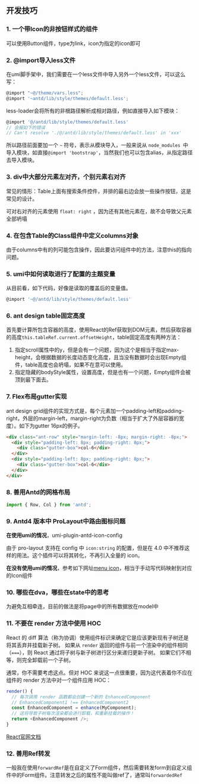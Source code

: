 ##  开发技巧

### 1. 一个带Icon的非按钮样式的组件

可以使用Button组件，type为link，icon为指定的icon即可

### 2. @import导入less文件

在umi脚手架中，我们需要在一个less文件中导入另外一个less文件，可以这么写：

```js
@import "~@/theme/vars.less";
@import '~antd/lib/style/themes/default.less';
```

less-loader会将所有的非根路径解析成相对路径，例如直接导入如下模块：

```js
@import '@/antd/lib/style/themes/default.less'
// 会报如下的错误
// Can't resolve './@/antd/lib/style/themes/default.less' in 'xxx'
```

所以路径前面要加一个 `~` 符号，表示从模块导入，一般来说从 `node_modules `中导入模块，如直接`@import 'bootstrap'`，当然我们也可以包含alias，从指定路径去导入模块。

### 3. div中大部分元素左对齐，个别元素右对齐

常见的情形：Table上面有搜索条件控件，并排的最右边会放一些操作按钮，这是常见的设计。

可对右对齐的元素使用 `float: right` ，因为还有其他元素在，故不会导致父元素全部坍塌

### 4. 在包含Table的Class组件中定义columns对象

由于columns中有的列可能包含操作，因此要访问组件中的方法，注意this的指向问题。

### 5. umi中如何读取进行了配置的主题变量

从目前看，如下代码，好像是读取的覆盖后的变量值。

```js
@import '~@/antd/lib/style/themes/default.less'
```

### 6. ant design table固定高度

首先要计算所包含容器的高度，使用React的Ref获取到DOM元素，然后获取容器的高度`this.tableRef.current.offsetHeight`，table固定高度有两种方法：

1. 指定scroll属性中的y，但是会有一个问题，因为这个是相当于指定max-height，会根据数据的长度动态变化高度，且当没有数据时会出现Empty组件，table高度也会坍塌，如果不在意可以使用。
2. 指定隐藏的bodyStyle属性，设置高度，但是也有一个问题，Empty组件会被顶到最下面去。

### 7. Flex布局gutter实现

ant design grid组件的实现方式是，每个元素加一个padding-left和padding-right，外层的margin-left，margin-right为负数（相当于扩大了外层容器的宽度）。如下为gutter 16px的例子。

```html
<div class="ant-row" style="margin-left: -8px; margin-right: -8px;">
  <div style="padding-left: 8px; padding-right: 8px;">
    <div class="gutter-box">col-6</div>
  </div>
  <div style="padding-left: 8px; padding-right: 8px;">
    <div class="gutter-box">col-6</div>
  </div>
</div>
```

### 8. 善用Antd的网格布局

```js
import { Row, Col } from 'antd';
```

### 9. Antd4 版本中 ProLayout中路由图标问题

**在使用umi的情况**，umi-plugin-antd-icon-config

由于 pro-layout 支持在 config 中 `icon:string` 的配置，但是在 4.0 中不推荐这样的用法。这个插件可以将其转化，不再引入全量的 icon。 

**在没有使用umi的情况**，参考如下网址[menu icon](https://prolayout.ant.design/menu#%E4%BB%8E%E6%9C%8D%E5%8A%A1%E5%99%A8%E5%8A%A0%E8%BD%BD-menu-%E5%B9%B6%E4%B8%94%E4%BD%BF%E7%94%A8-icon)，相当于手动写代码映射到对应的Icon组件

### 10. 哪些在dva，哪些在state中的思考

为避免互相牵连，目前的做法是将page中的所有数据放在model中

### 11. 不要在 render 方法中使用 HOC

React 的 diff 算法（称为协调）使用组件标识来确定它是应该更新现有子树还是将其丢弃并挂载新子树。 如果从 `render` 返回的组件与前一个渲染中的组件相同（`===`），则 React 通过将子树与新子树进行区分来递归更新子树。 如果它们不相等，则完全卸载前一个子树。

通常，你不需要考虑这点。但对 HOC 来说这一点很重要，因为这代表着你不应在组件的 render 方法中对一个组件应用 HOC：

```js
render() {
  // 每次调用 render 函数都会创建一个新的 EnhancedComponent
  // EnhancedComponent1 !== EnhancedComponent2
  const EnhancedComponent = enhance(MyComponent);
  // 这将导致子树每次渲染都会进行卸载，和重新挂载的操作！
  return <EnhancedComponent />;
}
```

[React官网文档](https://zh-hans.reactjs.org/docs/higher-order-components.html)

### 12. 善用Ref转发

一般我在使用`forwardRef`是在自定义了Form组件，然后需要转发form到自定义组件中的Form组件。注意转发之后的属性不能叫做ref了，通常叫`forwardedRef`